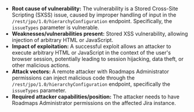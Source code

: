 - **Root cause of vulnerability:**  The vulnerability is a Stored Cross-Site Scripting (SXSS) issue, caused by improper handling of input in the `/rest/jpo/1.0/hierarchyConfiguration` endpoint. Specifically, the `issueTypes` parameter is vulnerable.
- **Weaknesses/vulnerabilities present:** Stored XSS vulnerability, allowing injection of arbitrary HTML or JavaScript.
- **Impact of exploitation:** A successful exploit allows an attacker to execute arbitrary HTML or JavaScript in the context of the user's browser session, potentially leading to session hijacking, data theft, or other malicious actions.
- **Attack vectors:** A remote attacker with Roadmaps Administrator permissions can inject malicious code through the `/rest/jpo/1.0/hierarchyConfiguration` endpoint, specifically the `issueTypes` parameter.
- **Required attacker capabilities/position:** The attacker needs to have Roadmaps Administrator permissions on the affected Jira instance.